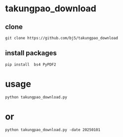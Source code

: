 # takungpao_download
## clone
```git clone https://github.com/bj5/takungpao_download``` 
## install packages
```pip install  bs4 PyPDF2```
# usage
```python takungpao_download.py```
# or 
```python takungpao_download.py -date 20250101```
